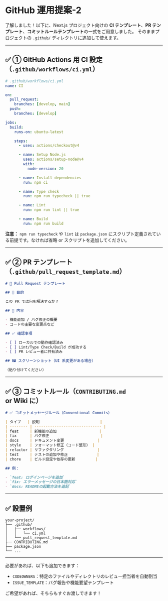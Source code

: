 # GitHub 運用提案-2

了解しました！以下に、Next.js プロジェクト向けの **CI テンプレート**、**PR テンプレート**、**コミットルールテンプレート**の一式をご用意しました。
そのままプロジェクトの `.github/` ディレクトリに追加して使えます。

---

## ✅ ① GitHub Actions 用 CI 設定（`.github/workflows/ci.yml`）

```yaml
# .github/workflows/ci.yml
name: CI

on:
  pull_request:
    branches: [develop, main]
  push:
    branches: [develop]

jobs:
  build:
    runs-on: ubuntu-latest

    steps:
      - uses: actions/checkout@v4

      - name: Setup Node.js
        uses: actions/setup-node@v4
        with:
          node-version: 20

      - name: Install dependencies
        run: npm ci

      - name: Type check
        run: npm run typecheck || true

      - name: Lint
        run: npm run lint || true

      - name: Build
        run: npm run build
```

**注意：** `npm run typecheck` や `lint` は `package.json` にスクリプト定義されている前提です。なければ省略 or スクリプトを追加してください。

---

## ✅ ② PR テンプレート（`.github/pull_request_template.md`）

```md
# 📌 Pull Request テンプレート

## 🔧 目的

この PR では何を解決するか？

## 📝 内容

- 機能追加 / バグ修正の概要
- コードの主要な変更点など

## ✅ 確認事項

- [ ] ローカルでの動作確認済み
- [ ] Lint/Type Check/Build が成功する
- [ ] PR レビュー者に共有済み

## 🖼️ スクリーンショット（UI 系変更がある場合）

（貼り付けてください）
```

---

## ✅ ③ コミットルール（`CONTRIBUTING.md` or Wiki に）

```md
# ✅ コミットメッセージルール（Conventional Commits）

| タイプ   | 説明                           |
| -------- | ------------------------------ |
| feat     | 新機能の追加                   |
| fix      | バグ修正                       |
| docs     | ドキュメント変更               |
| style    | フォーマット修正（コード整形） |
| refactor | リファクタリング               |
| test     | テストの追加や修正             |
| chore    | ビルド設定や依存の更新         |

## 例：

- `feat: ログインページを追加`
- `fix: エラーメッセージの日本語対応`
- `docs: READMEの起動方法を追記`
```

---

## ✅ 設置例

```
your-project/
├── .github/
│   ├── workflows/
│   │   └── ci.yml
│   └── pull_request_template.md
├── CONTRIBUTING.md
├── package.json
└── ...
```

---

必要があれば、以下も追加できます：

- `CODEOWNERS`：特定のファイルやディレクトリのレビュー担当者を自動割当
- `ISSUE_TEMPLATE`：バグ報告や機能要望テンプレート

ご希望があれば、そちらもすぐお渡しできます！
